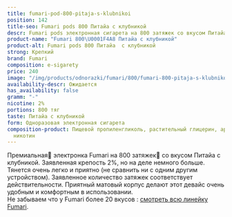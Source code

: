 ```yaml
---
title: fumari-pod-800-pitaja-s-klubnikoi
position: 142
title-seo: Fumari pods 800 Питайа с клубникой
descr: Fumari pods электронная сигарета на 800 затяжек со вкусом Питайа с клубникой
product-name: "Fumari 800\U0001F4A8 Питайа с клубникой"
product-alt: Fumari pods 800 Питайа  с клубникой
strong: Крепкий
brand: Fumari
composition: e-sigarety
price: 240
image: "/img/products/odnorazki/fumari/800/fumari-800-pitaja-s-klubnikoi.png"
availability-descr: Ожидается
has_availability: false
gramm: "-"
nicotine: 2%
portions: 800 тяг
taste: Питайа с клубникой
form: Одноразовая электронная сигарета
composition-product: Пищевой пропиленгликоль, растительный глицерин, ароматизатор,
  никотин
---
```


Премиальная🥇 электронка Fumari на 800 затяжек💨 со вкусом Питайа с клубникой. Заявленная крепость 2%, но на деле немного больше. Тянется очень легко и приятно (не сравнить ни с одним другим устройством). Заявленное количество затяжек соответствует действительности. Приятный матовый корпус делают этот девайс очень удобным и комфортным в использовании.<br>
Не забываем что у Fumari более 20 вкусов : [смотреть всю линейку Fumari](/fumari).